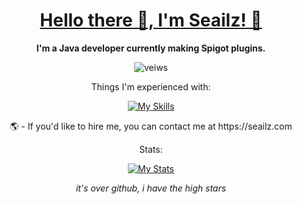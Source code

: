 <div align="center">
  
  # <u>Hello there 👋, I'm Seailz! 🦭</u>
  <b>I'm a Java developer currently making Spigot plugins.</b>
  
  <p align="center"> <img src="https://komarev.com/ghpvc/?username=seailz&label=Profile%20views&color=0e75b6&style=flat-square" alt="veiws" /> </p>
  
  Things I'm experienced with: </p>
  [![My Skills](https://skillicons.dev/icons?i=java,html,css,js,linux,idea,github,discord)](https://seailz.com)
  
  
  </p>
  🌎 - If you'd like to hire me, you can contact me at https://seailz.com
  
  </p>
  Stats:
  </p>
  
  [![My Stats](https://github-readme-stats.vercel.app/api?username=seailz)](https://seailz.com)
  
  _it's over github, i have the high stars_
</div>
